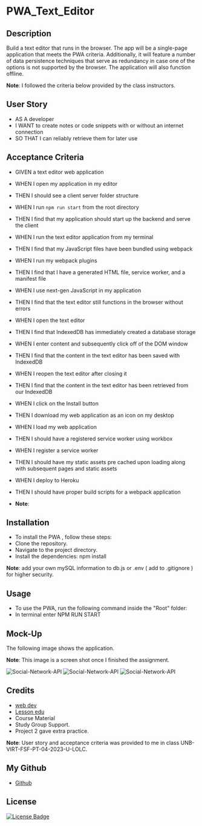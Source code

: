# PWA_Text_Editor


## Description
Build a text editor that runs in the browser. The app will be a single-page application that meets the PWA criteria. Additionally, it will feature a number of data persistence techniques that serve as redundancy in case one of the options is not supported by the browser. The application will also function offline.

**Note**: I followed the criteria below provided by the class instructors.

## User Story

- AS A developer
- I WANT to create notes or code snippets with or without an internet connection
- SO THAT I can reliably retrieve them for later use


## Acceptance Criteria

- GIVEN a text editor web application
- WHEN I open my application in my editor
- THEN I should see a client server folder structure
- WHEN I run `npm run start` from the root directory
- THEN I find that my application should start up the backend and serve the client
- WHEN I run the text editor application from my terminal
- THEN I find that my JavaScript files have been bundled using webpack
- WHEN I run my webpack plugins
- THEN I find that I have a generated HTML file, service worker, and a manifest file
- WHEN I use next-gen JavaScript in my application
- THEN I find that the text editor still functions in the browser without errors
- WHEN I open the text editor
- THEN I find that IndexedDB has immediately created a database storage
- WHEN I enter content and subsequently click off of the DOM window
- THEN I find that the content in the text editor has been saved with IndexedDB
- WHEN I reopen the text editor after closing it
- THEN I find that the content in the text editor has been retrieved from our IndexedDB
- WHEN I click on the Install button
- THEN I download my web application as an icon on my desktop
- WHEN I load my web application
- THEN I should have a registered service worker using workbox
- WHEN I register a service worker
- THEN I should have my static assets pre cached upon loading along with subsequent pages and static assets
- WHEN I deploy to Heroku
- THEN I should have proper build scripts for a webpack application


- **Note**: 

 ## Installation
 - To install the PWA , follow these steps:
 - Clone the repository.
 - Navigate to the project directory.
 - Install the dependencies: npm install
 
 
**Note**: add your own mySQL information to db.js or .env ( add to .gitignore ) for higher security.

 ## Usage
 - To use the PWA, run the following command inside the "Root" folder:
 - In terminal enter NPM RUN START


## Mock-Up

The following image shows the application.

**Note**: This image is a screen shot once I finished the assignment.

![Social-Network-API]()
![Social-Network-API]()
![Social-Network-API]()


## Credits
- [web dev](https://web.dev/learn/pwa/)
- [Lesson edu](https://frontend.turing.edu/lessons/module-4/pwas/index.html?ads_cmpid=6451354298&ads_adid=76255849919&ads_matchtype=&ads_network=g&ads_creative=517671727591&utm_term=&ads_targetid=dsa-19959388920&utm_campaign=&utm_source=adwords&utm_medium=ppc&ttv=2&gclid=CjwKCAjw4P6oBhBsEiwAKYVkq2YPNddH4cdkv8H8-LheAdUl3X5_7VxyHwGgC9bpj-2tjokoUx4PjxoCAtQQAvD_BwE)
- Course Material 
- Study Group Support.
- Project 2 gave extra practice.


**Note**: User story and acceptance criteria was provided to me in class
 UNB-VIRT-FSF-PT-04-2023-U-LOLC.

## My Github

- [Github](https://github.com/xNoirNightx/PWA_Text_Editor)

## License

[![License Badge](https://img.shields.io/badge/License-MIT-yellow.svg)](https://opensource.org/licenses/MIT)